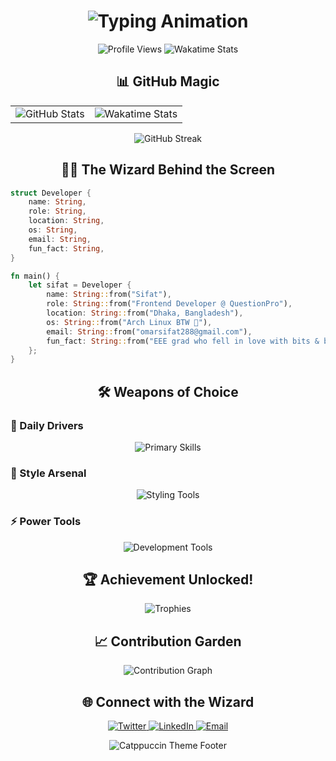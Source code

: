 <h1 align="center">
  <img src="https://readme-typing-svg.herokuapp.com?font=JetBrains+Mono&size=30&duration=4000&pause=500&color=89B4FA&center=true&vCenter=true&width=700&lines=Hey+there!+I'm+Sifat+%F0%9F%91%8B;Frontend+Wizard+from+Bangladesh+%E2%9C%A8;BTW%2C+I+use+Arch+%F0%9F%90%A7;Turning+Coffee+into+Code+%E2%98%95" alt="Typing Animation" />
</h1>

<div align="center">
  <img src="https://komarev.com/ghpvc/?username=mahi160&label=Profile+Views&color=89B4FA&style=flat" alt="Profile Views" />
  <img src="https://wakatime.com/badge/user/88e59008-5816-4f84-8871-f678c33d1ae3.svg" alt="Wakatime Stats" />
</div>

<div align="center">
  <h2>📊 GitHub Magic</h2>
  <table>
    <tr>
      <td>
        <img src="https://github-readme-stats.vercel.app/api?username=mahi160&show_icons=true&theme=catppuccin_mocha&hide_border=true&count_private=true" alt="GitHub Stats" />
      </td>
      <td>
        <img src="https://github-readme-stats.vercel.app/api/wakatime/?username=mahi160&theme=catppuccin_mocha&hide_border=true&layout=compact" alt="Wakatime Stats" />
      </td>
    </tr>
  </table>
  
  <img src="https://streak-stats.demolab.com?user=mahi160&theme=catppuccin-mocha&hide_border=true" alt="GitHub Streak" />
</div>

<h2 align="center">🧙‍♂️ The Wizard Behind the Screen</h2>

```rust
struct Developer {
    name: String,
    role: String,
    location: String,
    os: String,
    email: String,
    fun_fact: String,
}

fn main() {
    let sifat = Developer {
        name: String::from("Sifat"),
        role: String::from("Frontend Developer @ QuestionPro"),
        location: String::from("Dhaka, Bangladesh"),
        os: String::from("Arch Linux BTW 🐧"),
        email: String::from("omarsifat288@gmail.com"),
        fun_fact: String::from("EEE grad who fell in love with bits & bytes!"),
    };
}
```

<h2 align="center">🛠️ Weapons of Choice</h2>

<h3>🌟 Daily Drivers</h3>
<p align="center">
  <img src="https://skillicons.dev/icons?i=js,ts,react,angular,svelte" alt="Primary Skills" />
</p>

<h3>🎨 Style Arsenal</h3>
<p align="center">
  <img src="https://skillicons.dev/icons?i=tailwind,sass,css" alt="Styling Tools" />
</p>

<h3>⚡ Power Tools</h3>
<p align="center">
  <img src="https://skillicons.dev/icons?i=arch,neovim,docker,git" alt="Development Tools" />
</p>

<h2 align="center">🏆 Achievement Unlocked!</h2>
<p align="center">
  <img src="https://github-profile-trophy.vercel.app/?username=mahi160&theme=catppuccin_mocha&margin-w=15&margin-h=15&no-bg=true&no-frame=true" alt="Trophies" />
</p>

<h2 align="center">📈 Contribution Garden</h2>
<p align="center">
  <img src="https://github-readme-activity-graph.vercel.app/graph?username=mahi160&theme=catppuccin-mocha&hide_border=true" alt="Contribution Graph" />
</p>

<h2 align="center">🌐 Connect with the Wizard</h2>
<p align="center">
  <a href="https://twitter.com/mahi160" target="_blank">
    <img src="https://img.shields.io/badge/Twitter-89B4FA?style=for-the-badge&logo=twitter&logoColor=black" alt="Twitter" />
  </a>
  <a href="https://linkedin.com/in/salauddin-sifat" target="_blank">
    <img src="https://img.shields.io/badge/LinkedIn-89B4FA?style=for-the-badge&logo=linkedin&logoColor=black" alt="LinkedIn" />
  </a>
  <a href="mailto:omarsifat288@gmail.com">
    <img src="https://img.shields.io/badge/Email-89B4FA?style=for-the-badge&logo=gmail&logoColor=black" alt="Email" />
  </a>
</p>

<div align="center">
  <img src="https://raw.githubusercontent.com/catppuccin/catppuccin/main/assets/footers/gray0_ctp_on_line.svg?sanitize=true" alt="Catppuccin Theme Footer" />
</div>

<!-- Easter Egg: Type 'sudo pacman -Syu happiness' in your terminal for instant joy! -->
